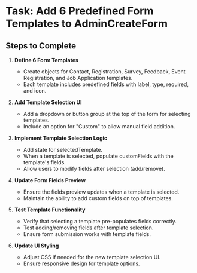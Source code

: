 # Task: Add 6 Predefined Form Templates to AdminCreateForm

## Steps to Complete

1. **Define 6 Form Templates**

   - Create objects for Contact, Registration, Survey, Feedback, Event Registration, and Job Application templates.
   - Each template includes predefined fields with label, type, required, and icon.

2. **Add Template Selection UI**

   - Add a dropdown or button group at the top of the form for selecting templates.
   - Include an option for "Custom" to allow manual field addition.

3. **Implement Template Selection Logic**

   - Add state for selectedTemplate.
   - When a template is selected, populate customFields with the template's fields.
   - Allow users to modify fields after selection (add/remove).

4. **Update Form Fields Preview**

   - Ensure the fields preview updates when a template is selected.
   - Maintain the ability to add custom fields on top of templates.

5. **Test Template Functionality**

   - Verify that selecting a template pre-populates fields correctly.
   - Test adding/removing fields after template selection.
   - Ensure form submission works with template fields.

6. **Update UI Styling**
   - Adjust CSS if needed for the new template selection UI.
   - Ensure responsive design for template options.
